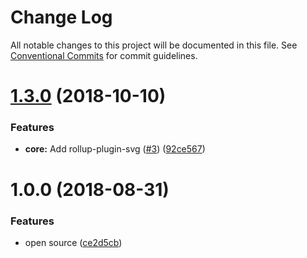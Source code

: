 # Change Log

All notable changes to this project will be documented in this file.
See [Conventional Commits](https://conventionalcommits.org) for commit guidelines.

# [1.3.0](https://github.com/evocateur/pectin/compare/v1.2.0...v1.3.0) (2018-10-10)


### Features

* **core:** Add rollup-plugin-svg ([#3](https://github.com/evocateur/pectin/issues/3)) ([92ce567](https://github.com/evocateur/pectin/commit/92ce567))





<a name="1.0.0"></a>
# 1.0.0 (2018-08-31)


### Features

* open source ([ce2d5cb](https://github.com/evocateur/pectin/commit/ce2d5cb))
